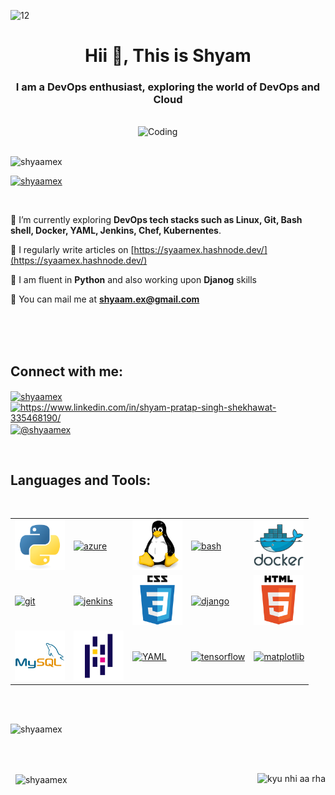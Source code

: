 ![12](https://user-images.githubusercontent.com/115785301/214272647-7f9b9aad-fed6-4b90-9a5e-3ff3193e88c0.png)










<h1 align="center" >Hii 👋, This is Shyam</h1>
<h3 align="center">I am a DevOps enthusiast, exploring the world of DevOps and Cloud </h3>

<br>

<img align="right" alt="Coding" width="300" src="https://user-images.githubusercontent.com/115785301/215174882-aed36c79-267c-4b48-b126-a40eb0788e5c.gif">

<br>


<br>
<p align="left"> <img src="https://komarev.com/ghpvc/?username=shyaamex&label=Profile%20views&color=0e75b6&style=flat" alt="shyaamex" /> </p>

<p align="left"> <a href="https://twitter.com/shyaamex" target="blank"><img src="https://img.shields.io/twitter/follow/shyaamex?logo=twitter&style=for-the-badge" alt="shyaamex" /></a> </p>        
<br>

📌 I’m currently exploring **DevOps tech stacks such as Linux, Git, Bash shell, Docker, YAML, Jenkins, Chef, Kubernentes**.


📌 I regularly write articles on [https://syaamex.hashnode.dev/](https://syaamex.hashnode.dev/)

📌 I am fluent in **Python** and also working upon **Djanog** skills

📌 You can mail me at  **shyaam.ex@gmail.com**








<br>
<br>
<br>
<h2 align="left">Connect with me:</h2>
<p align="left">
<a href="https://twitter.com/shyaamex" target="blank"><img align="center" src="https://raw.githubusercontent.com/rahuldkjain/github-profile-readme-generator/master/src/images/icons/Social/twitter.svg" alt="shyaamex" height="30" width="40" /></a>
<a href="https://linkedin.com/in/https://www.linkedin.com/in/shyam-pratap-singh-shekhawat-335468190/" target="blank"><img align="center" src="https://raw.githubusercontent.com/rahuldkjain/github-profile-readme-generator/master/src/images/icons/Social/linked-in-alt.svg" alt="https://www.linkedin.com/in/shyam-pratap-singh-shekhawat-335468190/" height="30" width="40" /></a>
<a href="https://syaamex.hashnode.dev/" target="blank"><img align="center" src="https://seeklogo.com/images/H/hashnode-logo-B114767E70-seeklogo.com.png" alt="@shyaamex" height="30" width="40" /></a>
</p>











<br>
<h2 align="left">Languages and Tools:</h2>

<br>
<p align="left"> 
  <table>
    <tr>
      <td>
        <a href="https://www.python.org" target="_blank" rel="noreferrer"> <img src="https://raw.githubusercontent.com/devicons/devicon/master/icons/python/python-original.svg" alt="python" width="80" height="80"/> </a>
      </td>
      <td>
       <a href="https://azure.microsoft.com/en-in/" target="_blank" rel="noreferrer"> <img src="https://www.vectorlogo.zone/logos/microsoft_azure/microsoft_azure-icon.svg" alt="azure" width="80" height="80"/> </a> 
      </td>
      <td>
        <a href="https://www.linux.org/" target="_blank" rel="noreferrer"> <img src="https://raw.githubusercontent.com/devicons/devicon/master/icons/linux/linux-original.svg" alt="linux" width="80" height="80"/> </a>
      </td>
      <td>
        <a href="https://www.gnu.org/software/bash/" target="_blank" rel="noreferrer"> <img src="https://encrypted-tbn0.gstatic.com/images?q=tbn:ANd9GcQt5iGGIZHHvZBaHsZf_EqDc_Fyoy7mKOXoNoBWpRzzDtVWQS5r75LcY7GsvdEH5Hv3UG8&usqp=CAU" alt="bash" width="80" height="80"/> </a> 
      </td>
      <td>
        <a href="https://www.docker.com/" target="_blank" rel="noreferrer"> <img src="https://raw.githubusercontent.com/devicons/devicon/master/icons/docker/docker-original-wordmark.svg" alt="docker" width="80" height="80"/> </a> 
      </td>
    </tr>
    <tr>
      <td>
  <a href="https://git-scm.com/" target="_blank" rel="noreferrer"> <img src="https://www.vectorlogo.zone/logos/git-scm/git-scm-icon.svg" alt="git" width="80" height="80"/> </a> 
      </td>
      <td>
  <a href="https://www.jenkins.io/" target="_blank" rel="noreferrer"> <img src="https://upload.wikimedia.org/wikipedia/commons/thumb/e/e9/Jenkins_logo.svg/1200px-Jenkins_logo.svg.png" alt="jenkins" width="80" height="80"/> </a>
      </td>
      <td>
   <a href="https://www.w3schools.com/css/" target="_blank" rel="noreferrer"> <img src="https://raw.githubusercontent.com/devicons/devicon/master/icons/css3/css3-original-wordmark.svg" alt="css3" width="80" height="80"/> </a> 
      </td>
      <td>
  <a href="https://www.djangoproject.com/" target="_blank" rel="noreferrer"> <img src="https://cdn.worldvectorlogo.com/logos/django.svg" alt="django" width="80" height="80"/> </a>
      </td>
      <td>
  <a href="https://www.w3.org/html/" target="_blank" rel="noreferrer"> <img src="https://raw.githubusercontent.com/devicons/devicon/master/icons/html5/html5-original-wordmark.svg" alt="html5" width="80" height="80"/> </a>  
      </td>
    </tr>
    <tr>
      <td>
  <a href="https://www.mysql.com/" target="_blank" rel="noreferrer"> <img src="https://raw.githubusercontent.com/devicons/devicon/master/icons/mysql/mysql-original-wordmark.svg" alt="mysql" width="80" height="80"/> </a> 
      </td>
      <td>
  <a href="https://pandas.pydata.org/" target="_blank" rel="noreferrer"> <img src="https://raw.githubusercontent.com/devicons/devicon/2ae2a900d2f041da66e950e4d48052658d850630/icons/pandas/pandas-original.svg" alt="pandas" width="80" height="80"/> </a> 
      </td>
      <td>
  <a href="https://en.wikipedia.org/wiki/YAML" target="_blank" rel="noreferrer"> <img src="https://user-images.githubusercontent.com/115785301/213389512-f32778bf-159a-403c-99ca-7fd3b43b68c0.png" alt="YAML" width="80" height="80"/> </a> 
      </td>
      <td>
  <a href="https://www.tensorflow.org" target="_blank" rel="noreferrer"> <img src="https://www.vectorlogo.zone/logos/tensorflow/tensorflow-icon.svg" alt="tensorflow" width="80" height="80"/> </a> 
      </td>
      <td>
  <a href="https://matplotlib.org/" target="_blank" rel="noreferrer"> <img src="https://seeklogo.com/images/M/matplotlib-logo-7676870AC0-seeklogo.com.png" alt="matplotlib" width="80" height="80"/> </a> 
      </td>
    </tr>
    </table>
</p>
<br>
<br>
 <p>&nbsp;<img align="left" src="https://github-readme-stats.vercel.app/api/top-langs?username=shyaamex&show_icons=true&locale=en&layout=compact&theme=dark" alt="shyaamex" /></p>                              
<!--<p>&nbsp;<img align="left" src="https://github-readme-stats.vercel.app/api/top-langs?username=shyaamex&show_icons=true&locale=en&layout=compact" alt="shyaamex" /></p>-->
<br>
<br>
<p>&nbsp;<img align="right" src="https://github-readme-stats.vercel.app/api?username=shyaamex&show_icons=true&locale=en&theme=dark" alt= "kyu nhi aa rha"/> <img align="center" src="https://github-readme-streak-stats.herokuapp.com/?user=shyaamex&theme=dark" alt="shyaamex" /></p>
